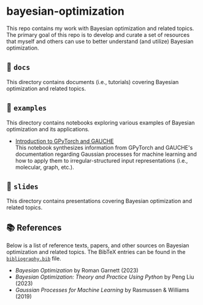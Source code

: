 # bayesian-optimization
This repo contains my work with Bayesian optimization and related topics. The
primary goal of this repo is to develop and curate a set of resources that
myself and others can use to better understand (and utilize) Bayesian
optimization.

## 📁 `docs`
This directory contains documents (i.e., tutorials) covering Bayesian
optimization and related topics.


## 📁 `examples`
This directory contains notebooks exploring various examples of Bayesian
optimization and its applications.
 * [Introduction to GPyTorch and GAUCHE](examples/gpytorch_and_gauche.ipynb)  
    This notebook synthesizes information from GPyTorch and GAUCHE's
    documentation regarding Gaussian processes for machine learning and how to
    apply them to irregular-structured input representations (i.e., molecular,
    graph, etc.).


## 📁 `slides`
This directory contains presentations covering Bayesian optimization and related
topics.


## 📚 References
Below is a list of reference texts, papers, and other sources on Bayesian
optimization and related topics. The BibTeX entries can be found in the
[`bibliography.bib`](bibliography.bib) file.

 * _Bayesian Optimization_ by Roman Garnett (2023)
 * _Bayesian Optimization: Theory and Practice Using Python_ by Peng Liu (2023)
 * _Gaussian Processes for Machine Learning_ by Rasmussen & Williams (2019)

<!---
Topics
 - Introduction to Bayesian optimization
    - Garnett Chapter 1, Liu Chapter 1, R+W Chapter 1
 - Gaussian Processes
    - Garnett Chapter 2/3, Liu Chapter 2, R+W Appendix B
 - Model Assessment and Selection
    - Garnett Chapter 4
 - Decision Theory
    - Garnett Chapter 5, Liu Chapter 3
 - Utility Functions
    - Garnett Chapter 6
 - Bayesian Optimization Policies
    - Garnett Chapter 7
 - Computing Policies w/ GPs
    - Garnett Chapter 8
 - Implementation
    - Garnett Chapter 9
 - Theoretical Analysis
    - Garnett Chapter 10
 - History of BO
    - Garnett Chapter 11
 - Regression
    - R+W Chapter 2
 - Classification
    - R+W Chapter 3
--->
